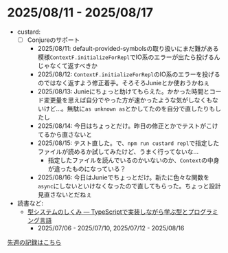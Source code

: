 # 2025/08/11 - 2025/08/17

- custard:
    - [ ] Conjureのサポート
        - 2025/08/11: default-provided-symbolsの取り扱いにまだ難がある模様`ContextF.initializeForRepl`でIO系のエラーが出たら投げるんじゃなくて返すべきか
        - 2025/08/12: `ContextF.initializeForRepl`のIO系のエラーを投げるのではなく返すよう修正着手。そろそろJunieとか使おうかねぇ
        - 2025/08/13: Junieにちょっと助けてもらえた。かかった時間とコード変更量を思えば自分でやった方が速かったような気がしなくもないけど...。無駄に`as unknown as`とかしてたのを自分で直したりもしたし
        - 2025/08/14: 今日はちょっとだけ。昨日の修正とかでテストがこけてるから直さないと
        - 2025/08/15: テスト直した。で、`npm run custard repl`で指定したファイルが読めるか試してみたけど、うまく行ってないな...
            - 指定したファイルを読んでいるのかいないのか、`Context`の中身が違ったものになっている？
        - 2025/08/16: 今日はJunieでちょっとだけ。新たに色々な関数を`async`にしないといけなくなったので直してもらった。ちょっと設計見直さないとだねぇ
- 読書など:
    - [型システムのしくみ ― TypeScriptで実装しながら学ぶ型とプログラミング言語](https://www.lambdanote.com/products/type-systems)
        - 2025/07/06 - 2025/07/10, 2025/07/12 - 2025/08/16

[先週の記録はこちら](https://github.com/igrep/daily-commits/blob/9519718157a8b0a5ec417c5ff94ced3239720a76/yesterday.md)
